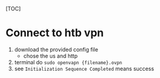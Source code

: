 [TOC]



# Connect to htb vpn

1. download the provided config file
   - chose the us and http 
2. terminal do `sudo openvapn {filename}.ovpn`
3. see `Initialization Sequence Completed` means success 